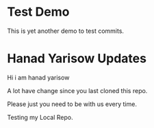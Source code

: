 # Test Demo

This is yet another demo to test commits.

# Hanad Yarisow Updates

Hi i am hanad yarisow

A lot have change since you last cloned this repo.

Please just you need to be with us every time.

Testing my Local Repo.
